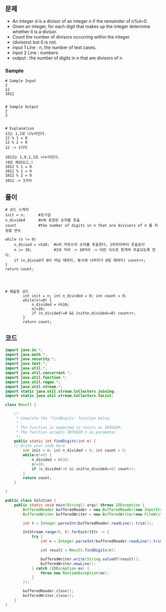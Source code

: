## 문제
+ An integer d is a divisor of an integer n if the remainder of n%d=0.
+ Given an integer, for each digit that makes up the integer determine whether it is a divisor.
+ Count the number of divisors occurring within the integer.
+ (divisors) but 0 is not.
+ input 1 Line : n, the number of test cases.
+ input 2 Line : numbers
+ output : the number of digits in n that are divisors of n

### Sample
```
# Sample Input
2
12
1012


# Sample Output
2
3


# Explanation
12는 1,2로 나누어진다.
12 % 1 = 0
12 % 2 = 0 
12 -> 2가지

1012는 1,0,1,2로 나누어진다.
(0은 제외되고,)
1012 % 1 = 0
1012 % 1 = 0
1012 % 2 = 0
1012 -> 3가지
```


## 풀이
```
# 코드 스케치
init = n;      #초기값
n_divided      #n에 포함된 숫자를 추출
count          #the number of digits in n that are divisors of n 를 저장할 변수

while (n != 0)
    n_divied = n%10;  #n의 자릿수의 숫자를 추출한다, 1의자리부터 추출된다
    n /= 10;          #1의 자리 -> 10자리 -> 이런 식으로 한개씩 추출되도록 한다.
    if (n_divied가 0이 아닐 때까지, 동시에 나머지가 0일 때까지) count++; 
}
return count;




# 제출한 코드
        int init = n; int n_divided = 0; int count = 0; 
        while(n!=0) {
            n_divided = n%10;   
            n/=10;
            if (n_divided!=0 && init%n_divided==0) count++;
        }
        return count;
```


## 코드
```java
import java.io.*;
import java.math.*;
import java.security.*;
import java.text.*;
import java.util.*;
import java.util.concurrent.*;
import java.util.function.*;
import java.util.regex.*;
import java.util.stream.*;
import static java.util.stream.Collectors.joining;
import static java.util.stream.Collectors.toList;

class Result {

    /*
     * Complete the 'findDigits' function below.
     *
     * The function is expected to return an INTEGER.
     * The function accepts INTEGER n as parameter.
     */
    public static int findDigits(int n) {
    // Write your code here
        int init = n; int n_divided = 0; int count = 0; 
        while(n!=0) {
            n_divided = n%10;
            n/=10;
            if (n_divided!=0 && init%n_divided==0) count++;
        }
        return count;
    }

}

public class Solution {
    public static void main(String[] args) throws IOException {
        BufferedReader bufferedReader = new BufferedReader(new InputStreamReader(System.in));
        BufferedWriter bufferedWriter = new BufferedWriter(new FileWriter(System.getenv("OUTPUT_PATH")));

        int t = Integer.parseInt(bufferedReader.readLine().trim());

        IntStream.range(0, t).forEach(tItr -> {
            try {
                int n = Integer.parseInt(bufferedReader.readLine().trim());

                int result = Result.findDigits(n);

                bufferedWriter.write(String.valueOf(result));
                bufferedWriter.newLine();
            } catch (IOException ex) {
                throw new RuntimeException(ex);
            }
        });

        bufferedReader.close();
        bufferedWriter.close();
    }
}
```

